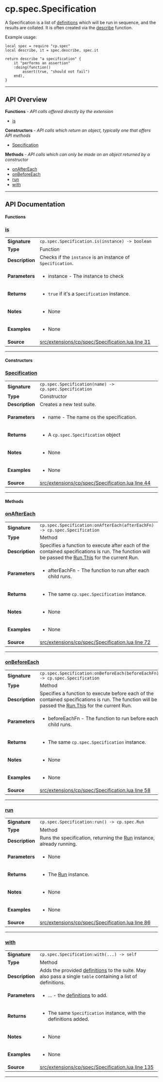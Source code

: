 # cp.spec.Specification

A Specification is a list of [definitions](cp.spec.Definition.md) which
will be run in sequence, and the results are collated. It is often created via
the [describe](cp.spec.md#describe) function.

Example usage:
```
local spec = require "cp.spec"
local describe, it = spec.describe, spec.it

return describe "a specification" {
    it "performs an assertion"
    :doing(function()
        assert(true, "should not fail")
    end),
}
```

---

## API Overview
**Functions** - _API calls offered directly by the extension_
 * [is](#is)

**Constructors** - _API calls which return an object, typically one that offers API methods_
 * [Specification](#specification)

**Methods** - _API calls which can only be made on an object returned by a constructor_
 * [onAfterEach](#onaftereach)
 * [onBeforeEach](#onbeforeeach)
 * [run](#run)
 * [with](#with)


---

## API Documentation

#### Functions


### [is](#is)

|                                             |                                                                                     |
| --------------------------------------------|-------------------------------------------------------------------------------------|
| **Signature**                               | `cp.spec.Specification.is(instance) -> boolean`                                                                    |
| **Type**                                    | Function                                                                     |
| **Description**                             | Checks if the `instance` is an instance of `Specification`.                                                                     |
| **Parameters**                              | <ul><li>instance - The instance to check</li></ul> |
| **Returns**                                 | <ul><li>`true` if it's a `Specification` instance.</li></ul>          |
| **Notes**                                   | <ul><li>None</li></ul> |
| **Examples**                                | <ul><li>None</li></ul> |
| **Source**                                  | [src/extensions/cp/spec/Specification.lua line 31](https://github.com/CommandPost/CommandPost/blob/develop/src/extensions/cp/spec/Specification.lua#L31) |

---

#### Constructors


### [Specification](#specification)

|                                             |                                                                                     |
| --------------------------------------------|-------------------------------------------------------------------------------------|
| **Signature**                               | `cp.spec.Specification(name) -> cp.spec.Specification`                                                                    |
| **Type**                                    | Constructor                                                                     |
| **Description**                             | Creates a new test suite.                                                                     |
| **Parameters**                              | <ul><li>name - The name os the specification.</li></ul> |
| **Returns**                                 | <ul><li>A `cp.spec.Specification` object</li></ul>          |
| **Notes**                                   | <ul><li>None</li></ul> |
| **Examples**                                | <ul><li>None</li></ul> |
| **Source**                                  | [src/extensions/cp/spec/Specification.lua line 44](https://github.com/CommandPost/CommandPost/blob/develop/src/extensions/cp/spec/Specification.lua#L44) |

---

#### Methods


### [onAfterEach](#onaftereach)

|                                             |                                                                                     |
| --------------------------------------------|-------------------------------------------------------------------------------------|
| **Signature**                               | `cp.spec.Specification:onAfterEach(afterEachFn) -> cp.spec.Specification`                                                                    |
| **Type**                                    | Method                                                                     |
| **Description**                             | Specifies a function to execute after each of the contained specifications is run. The function will be passed the [Run.This](cp.spec.Run.This.md) for the current Run.                                                                     |
| **Parameters**                              | <ul><li>afterEachFn - The function to run after each child runs.</li></ul> |
| **Returns**                                 | <ul><li>The same `cp.spec.Specification` instance.</li></ul>          |
| **Notes**                                   | <ul><li>None</li></ul> |
| **Examples**                                | <ul><li>None</li></ul> |
| **Source**                                  | [src/extensions/cp/spec/Specification.lua line 72](https://github.com/CommandPost/CommandPost/blob/develop/src/extensions/cp/spec/Specification.lua#L72) |

---


### [onBeforeEach](#onbeforeeach)

|                                             |                                                                                     |
| --------------------------------------------|-------------------------------------------------------------------------------------|
| **Signature**                               | `cp.spec.Specification:onBeforeEach(beforeEachFn) -> cp.spec.Specification`                                                                    |
| **Type**                                    | Method                                                                     |
| **Description**                             | Specifies a function to execute before each of the contained specifications is run. The function will be passed the [Run.This](cp.spec.Run.This.md) for the current Run.                                                                     |
| **Parameters**                              | <ul><li>beforeEachFn - The function to run before each child runs.</li></ul> |
| **Returns**                                 | <ul><li>The same `cp.spec.Specification` instance.</li></ul>          |
| **Notes**                                   | <ul><li>None</li></ul> |
| **Examples**                                | <ul><li>None</li></ul> |
| **Source**                                  | [src/extensions/cp/spec/Specification.lua line 58](https://github.com/CommandPost/CommandPost/blob/develop/src/extensions/cp/spec/Specification.lua#L58) |

---


### [run](#run)

|                                             |                                                                                     |
| --------------------------------------------|-------------------------------------------------------------------------------------|
| **Signature**                               | `cp.spec.Specification:run() -> cp.spec.Run`                                                                    |
| **Type**                                    | Method                                                                     |
| **Description**                             | Runs the specification, returning the [Run](cp.spec.Run.md) instance, already running.                                                                     |
| **Parameters**                              | <ul><li>None</li></ul> |
| **Returns**                                 | <ul><li>The [Run](cp.spec.Run.md) instance.</li></ul>          |
| **Notes**                                   | <ul><li>None</li></ul> |
| **Examples**                                | <ul><li>None</li></ul> |
| **Source**                                  | [src/extensions/cp/spec/Specification.lua line 86](https://github.com/CommandPost/CommandPost/blob/develop/src/extensions/cp/spec/Specification.lua#L86) |

---


### [with](#with)

|                                             |                                                                                     |
| --------------------------------------------|-------------------------------------------------------------------------------------|
| **Signature**                               | `cp.spec.Specification:with(...) -> self`                                                                    |
| **Type**                                    | Method                                                                     |
| **Description**                             | Adds the provided [definitions](cp.spec.Definition.md) to the suite. May also pass a single `table` containing a list of definitions.                                                                     |
| **Parameters**                              | <ul><li>... - the [definitions](cp.spec.Definition.md) to add.</li></ul> |
| **Returns**                                 | <ul><li>The same `Specification` instance, with the definitions added.</li></ul>          |
| **Notes**                                   | <ul><li>None</li></ul> |
| **Examples**                                | <ul><li>None</li></ul> |
| **Source**                                  | [src/extensions/cp/spec/Specification.lua line 135](https://github.com/CommandPost/CommandPost/blob/develop/src/extensions/cp/spec/Specification.lua#L135) |

---

